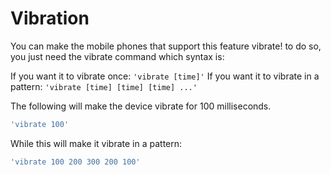 # Vibration

You can make the mobile phones that support this feature vibrate! to do so, you just need the vibrate command which syntax is:

If you want it to vibrate once: `'vibrate [time]'` If you want it to vibrate in a pattern: `'vibrate [time] [time] [time] ...'`

The following will make the device vibrate for 100 milliseconds.

```javascript
'vibrate 100'
```

While this will make it vibrate in a pattern:

```javascript
'vibrate 100 200 300 200 100'
```

